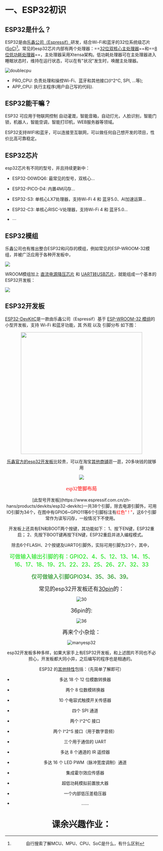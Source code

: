 # 一、ESP32初识

## ESP32是什么？

ESP32是由[乐鑫公司（Espressif）](https://www.espressif.com/zh-hans)研发，结合Wi-Fi和蓝牙的32位系统级芯片([SoC](https://www.notion.so/MCU-MPU-CPU-SOC-94425e22bac548a0a254df2a4dd4c13f))[^1]。常见的esp32芯片内部有两个处理器：==<u>32位双核心主处理器</u>==和==<u>8位低功耗处理器</u>==，主处理器采用Xtensa架构。低功耗处理器可在主处理器进入睡眠状态时，维持在运行状态，可以在有"状况"发生时，唤醒主处理器。

![doublecpu](https://raw.githubusercontent.com/wild-civil/typora_img/main/images/esp32doublecpu.png)

- PRO_CPU: 负责处理和操控Wi-Fi、蓝牙和其他接口(I^2^C, SPI, ...等);
- APP_CPU: 执行主程序(用户自己写的代码).

## ESP32能干嘛？

ESP32 可应用于物联网控制   自动灌溉，智能音箱，自动灯光，人脸识别，智能门锁，机器人，智能空调，智能打印机，WEB服务器等领域。

ESP32支持WIFI和蓝牙，可以连接至互联网，可以做任何自己想开发的项目，性价比高可靠稳定。

## ESP32芯片

esp32芯片有不同的型号，并且持续更新中：


- ESP32-D0WDQ6: 最常见的型号，双核心...

- ESP32-PICO-D4: 内置4M闪存...
- ESP32-S3: 单核心LX7处理器，支持Wi-Fi 4 和 蓝牙5.0、AI加速运算...
- ESP32-C3: 单核心RISC-V处理器，支持Wi-Fi 4 和 蓝牙5.0...

- $\cdots$


## ESP32模组

乐鑫公司也有推出整合ESP32和闪存的模组，例如常见的ESP-WROOM-32模组，并被广泛应用于各种开发板中，

![](https://raw.githubusercontent.com/wild-civil/typora_img/main/images/espwromm32.png)

WROOM模组加上 <u>直流电源降压芯片</u> 和 <u>UART转USB芯片</u>，就能组成一个基本的ESP32开发板： 

![](https://raw.githubusercontent.com/wild-civil/typora_img/main/images/uartusb.png)

## ESP32开发板

[ESP32-DevKitC](https://www.espressif.com.cn/zh-hans/products/devkits/esp32-devkitc)是一款由乐鑫公司（Espressif）基于 <u>ESP-WROOM-32 模组</u>的小型开发板，支持 Wi-Fi 和蓝牙功能，其 外观 以及 引脚分布 如下图：

<div align='center'>
  <img src='https://raw.githubusercontent.com/wild-civil/typora_img/main/images/esp32devkitc.png' width=400>

 [乐鑫官方的esp32开发板](https://item.taobao.com/item.htm?spm=a1z0k.7386009.0.d4919233.6d2e37deRt5GV0&id=542143157571&_u=t2dmg8j26111)比较贵，可以在淘宝[其他商铺](https://item.taobao.com/item.htm?spm=a1z0k.7386009.0.0.6d2e37deRt5GV0&id=621962869215&_u=t2dmg8j26111)逛一逛，20多块钱的就够用

<div align='center'>
  <img src='https://raw.githubusercontent.com/wild-civil/typora_img/main/images/esp32-devkitC-v4-pinout.png'>
  <p align='center' style='font-size:16px;font-family:kaiti;color:red'>esp32管脚布局</p>
</div>
[此型号开发板](https://www.espressif.com.cn/zh-hans/products/devkits/esp32-devkitc)一共38个引脚，除去电源引脚外，可用IO引脚为34个，在图中有GPIO6~GPIO11等6个引脚标注有<font color=red>红色" ! "</font>，这6个引脚常作为读写闪存，一般情况下不使用。

开发板上还具有EN和BOOT两个按键，其功能如下：
1、按下EN键，ESP32重启；
2、先按下BOOT键再按下EN键，ESP32重启并进入编程模式。

除去6个FLASH、2个按键及UART0引脚外，实际可用引脚为23个，其中，

<font color = greenblue size=4>可做输入输出引脚的有：GPIO2、4、5、12、13、14、15、16、17、18、19、21、22、23、25、26、27、32、33</font>

<font color=green size =4>仅可做输入引脚GPIO34、35、36、39。</font>



<font size=4>常见的esp32开发板还有[30pin](https://item.taobao.com/item.htm?id=547273459044&_u=t2dmg8j26111)的：</font>


![30](https://raw.githubusercontent.com/wild-civil/typora_img/main/images/ESP3230GPIO.jpg)



<font size=4>36pin的:</font>

![36](https://raw.githubusercontent.com/wild-civil/typora_img/main/images/ESP3236GPIOS.jpg)



<font size=4>再来个小杂烩：</font>

![manyesp32](https://raw.githubusercontent.com/wild-civil/typora_img/main/images/manyesp32.png)

esp32开发板多种多样，如果大家手上有ESP32开发板，和上述图片不同也不必担心，开发板都大同小异，之后编写的程序也是相通的。



ESP32 的[其他特性](https://blog.csdn.net/weixin_42880082/article/details/120846959)包括：（先简单了解即可）

- 多达 18 个 12 位模数转换器
- 两个 8 位数模转换器
- 10 个电容式触摸开关传感器
- 四个 SPI 通道
- 两个 I^2^C 接口
- 两个 I^2^S 接口（用于数字音频）
- 三个用于通信的 UART
- 多达 8 个通道的 IR 遥控器
- 多达 16 个 LED PWM（脉冲宽度调制）通道
- 集成霍尔效应传感器
- 超低功耗模拟前置放大器
- 一个内部低压差稳压器

- ……



# 课余兴趣作业：

[^1]:自行搜索了解MCU、MPU、CPU、SoC是什么，有什么区别

